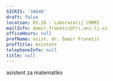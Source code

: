 ```yaml
---
SICRIS: '34640'
draft: false
location: R3.26 - Laboratorij LMMRI
mailInfo: damir.franetic@fri.uni-lj.si
officeHours: null
profName: asist. dr. Damir Franetič
profTitle: Asistent
telephoneInfo: null
title: null
---
```



asistent za matematiko